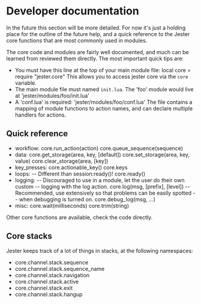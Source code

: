 # Developer documentation

In the future this section will be more detailed. For now it's just a holding place for the outline of the future help, and a quick reference to the Jester core functions that are most commonly used in modules.

The core code and modules are fairly well documented, and much can be learned from reviewed them directly. The most important quick tips are:

 * You must have this line at the top of your main module file:
      local core = require "jester.core"
   This allows you to access jester core via the <code>core</code> variable.
 * The main module file must named ```init.lua```. The 'foo' module would live at
     'jester/modules/foo/init.lua'
 * A 'conf.lua' is required:
    'jester/modules/foo/conf.lua'
   The file contains a mapping of module functions to action names, and can declare multiple handlers for actions.

## Quick reference

 * workflow:
    core.run_action(action)
    core.queue_sequence(sequence)
 * data:
    core.get_storage(area, key, [default])
    core.set_storage(area, key, value)
    core.clear_storage(area, [key])
 * key_presses:
    core.actionable_key()
    core.keys
 * loops:
    -- Different than session:ready()!
    core.ready()
 * logging:
    -- Discouraged to use in a module, let the user do their own custom
    -- logging with the log action.
    core.log(msg, [prefix], [level])
    -- Recommended, use extensively so that problems can be easily spotted
    -- when debugging is turned on.
    core.debug_log(msg, ...)
 * misc:
    core.wait(milliseconds)
    core.trim(string)

Other core functions are available, check the code directly.

## Core stacks

Jester keeps track of a lot of things in stacks, at the following namespaces:

 * core.channel.stack.sequence
 * core.channel.stack.sequence_name
 * core.channel.stack.navigation
 * core.channel.stack.active
 * core.channel.stack.exit
 * core.channel.stack.hangup

